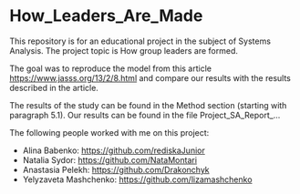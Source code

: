 # How_Leaders_Are_Made

This repository is for an educational project in the subject of Systems Analysis.
The project topic is How group leaders are formed. 

The goal was to reproduce the model from this article https://www.jasss.org/13/2/8.html 
and compare our results with the results described in the article.  

The results of the study can be found in the Method section (starting with paragraph 5.1).
Our results can be found in the file Project_SA_Report_...

The following people worked with me on this project:
- Alina Babenko: https://github.com/rediskaJunior
- Natalia Sydor: https://github.com/NataMontari
- Anastasia Pelekh: https://github.com/Drakonchyk
- Yelyzaveta Mashchenko: https://github.com/lizamashchenko
